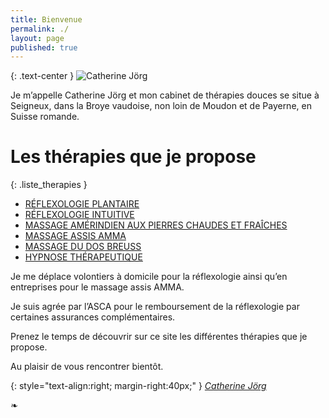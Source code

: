 ```yaml
---
title: Bienvenue
permalink: ./
layout: page
published: true
---
```


{: .text-center }
![Catherine Jörg](http://catherinejorg.ch/wp-content/uploads/2012/03/cat.jpg)

Je m’appelle Catherine Jörg et mon cabinet de thérapies douces se situe à Seigneux, dans la Broye vaudoise, non loin de Moudon et de Payerne, en Suisse romande.


# Les thérapies que je propose

{: .liste_therapies }
- [RÉFLEXOLOGIE PLANTAIRE][2]
- [RÉFLEXOLOGIE INTUITIVE][3]
- [MASSAGE AMÉRINDIEN AUX PIERRES CHAUDES ET FRAÎCHES][4]
- [MASSAGE ASSIS AMMA][5]
- [MASSAGE DU DOS BREUSS][6]
- [HYPNOSE THÉRAPEUTIQUE][7]

Je me déplace volontiers à domicile pour la réflexologie ainsi qu’en entreprises pour le massage assis AMMA.

Je suis agrée par l’ASCA pour le remboursement de la réflexologie par certaines assurances complémentaires.

Prenez le temps de découvrir sur ce site les différentes thérapies que je propose.

Au plaisir de vous rencontrer bientôt.

{: style="text-align:right; margin-right:40px;" }
[*Catherine Jörg*][1]

❧

[1]: /contact/
[2]: /reflexologie-plantaire/
[3]: /reflexologie-intuitive/
[4]: /massage-aux-pierres-chaudes-et-fraiches/
[5]: /massage-assis-amma/
[6]: /massage-du-dos-breuss/
[7]: /hypnose-therapeutique/
